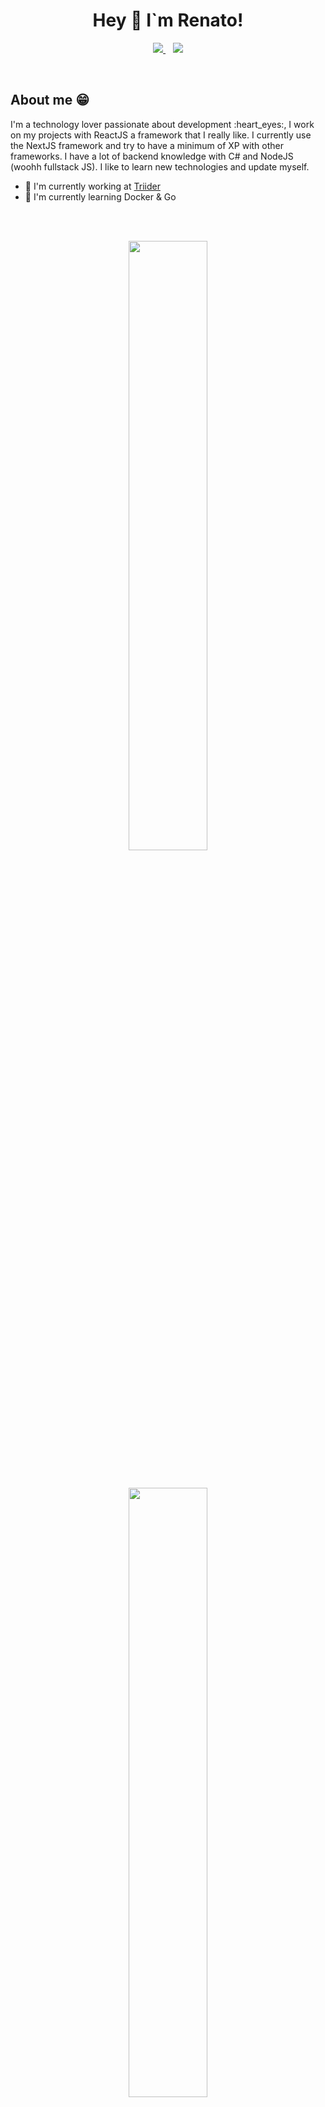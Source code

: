 <h1 align='center'>
  Hey 👋 I`m Renato!
</h1>

<p align='center'>
  <a href="https://twitter.com/rntvicente">
  <img src="https://img.shields.io/twitter/follow/rntvicente?color=blue&label=follow&logo=twitter&logoColor=white&style=for-the-badge" />
  </a>
  &nbsp;&nbsp;
  <a href="https://linkedin.com/in/vicenterenato">
  <img src="https://img.shields.io/badge/LinkedIn-0077B5?style=for-the-badge&logo=linkedin&logoColor=white" />
  </a>
</p>
<br>
  
<h2>About me &#128513;</h2>
  <p>
I'm a technology lover passionate about development :heart_eyes:, I work on my projects with ReactJS a framework that I really like. I currently use the NextJS framework and try to have a minimum of XP with other frameworks. I have a lot of backend knowledge with C# and NodeJS (woohh fullstack JS). I like to learn new technologies and update myself.
  </p>

- 🔭 I'm currently working at [Triider](https://www.triider.com.br)
- 🌱 I'm currently learning Docker & Go

<br>
<br>
<p align='center'>
  <a href="#"><img src="https://github-readme-stats.vercel.app/api?username=rntvicente&show_icons=true&count_public=true&theme=tokyonight" width="50%"></a>
</p>
  &nbsp;&nbsp;

<p align='center'>
  <a href="#"><img src="https://github-readme-stats.vercel.app/api/top-langs/?username=rntvicente&theme=tokyonight" width="50%"></a> 
</p>

- **Front End Tools**<br>
  [![React Badge](https://img.shields.io/badge/React-20232A?style=&logo=react&logoColor=61DAFB&link=https://reactjs.org/)](https://reactjs.org/)
  [![Styled-Components Badge](https://img.shields.io/badge/styled--components-DB7093?style=&logo=styled-components&logoColor=white&link=https://styled-components.com/)](https://styled-components.com/)
  [![Material Badge](https://img.shields.io/badge/Material--UI-0081CB?style=&logo=material-ui&logoColor=white&link=https://material-ui.com/)](https://material-ui.com/)

- **Back End Tools**<br>
  [![MySQL Badge](https://img.shields.io/badge/MongoDB-13aa52?style=&logo=mongodb&logoColor=green&link=https://www.mongodb.com/pt-br)](https://www.mongodb.com/pt-br)
  [![Express Badge](https://img.shields.io/badge/Express.js-000000?style=&logo=express&logoColor=white&link=https://expressjs.com/)](https://expressjs.com/)
  [![GraphQL Badge](https://img.shields.io/badge/GraphQL-e10098?style=&logo=graphql&logoColor=202020&link=https://graphql.org/)](https://graphql.org/)
  [![NestJS](https://img.shields.io/badge/Nest--JS-000?style=&logo=nestjs&logoColor=e93333&link=https://nestjs.com/)](https://nestjs.com/)
  
- **Others Tools**<br>
  [![Jest Badge](https://img.shields.io/badge/Jest-green?style=&logo=jest&logoColor=FFF&link=https://jestjs.io/)](https://jestjs.io)
  [![Mocha Badge](https://img.shields.io/badge/Mocha-c29d7f?style=&logo=mocha&logoColor=FFF&link=https://mochajs.org/)](https://mochajs.org)
  [![Docker Badge](https://img.shields.io/badge/Docker-blue?style=&logo=docker&logoColor=FFF&link=https://hub.docker.com/)](https://hub.docker.com/)
  [![CircleCI Badge](https://img.shields.io/badge/CircleCI-white?style=&logo=circleci&logoColor=000&link=https://circleci.com/)](https://circleci.com/)
  [![ESLint Badge](https://img.shields.io/badge/ESLint-purple?style=&logo=eslint&logoColor=FFF&link=https://eslint.org/)](https://eslint.org/)
  [![SonarQube Badge](https://img.shields.io/badge/SonarQube-blue?style=&logo=sonarqube&logoColor=FFF&link=https://www.sonarqube.org/)](https://eslint.org/)
  [![kibana Badge](https://img.shields.io/badge/Kibana-FFF?style=&logo=kibana&logoColor=000&link=https://www.elastic.co/pt/kibana/)](www.elastic.co/pt/kibana)  
